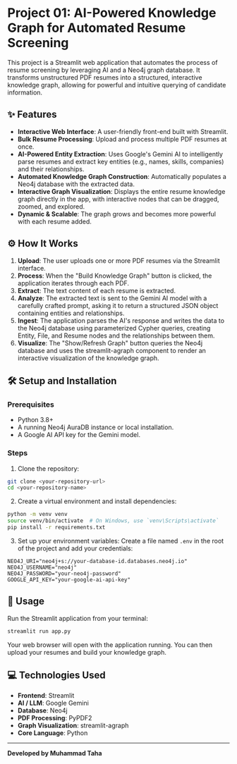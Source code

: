 # Project 01: AI-Powered Knowledge Graph for Automated Resume Screening

This project is a Streamlit web application that automates the process of resume screening by leveraging AI and a Neo4j graph database. It transforms unstructured PDF resumes into a structured, interactive knowledge graph, allowing for powerful and intuitive querying of candidate information.


## ✨ Features

- **Interactive Web Interface**: A user-friendly front-end built with Streamlit.
- **Bulk Resume Processing**: Upload and process multiple PDF resumes at once.
- **AI-Powered Entity Extraction**: Uses Google's Gemini AI to intelligently parse resumes and extract key entities (e.g., names, skills, companies) and their relationships.
- **Automated Knowledge Graph Construction**: Automatically populates a Neo4j database with the extracted data.
- **Interactive Graph Visualization**: Displays the entire resume knowledge graph directly in the app, with interactive nodes that can be dragged, zoomed, and explored.
- **Dynamic & Scalable**: The graph grows and becomes more powerful with each resume added.

## ⚙️ How It Works

1. **Upload**: The user uploads one or more PDF resumes via the Streamlit interface.
2. **Process**: When the "Build Knowledge Graph" button is clicked, the application iterates through each PDF.
3. **Extract**: The text content of each resume is extracted.
4. **Analyze**: The extracted text is sent to the Gemini AI model with a carefully crafted prompt, asking it to return a structured JSON object containing entities and relationships.
5. **Ingest**: The application parses the AI's response and writes the data to the Neo4j database using parameterized Cypher queries, creating Entity, File, and Resume nodes and the relationships between them.
6. **Visualize**: The "Show/Refresh Graph" button queries the Neo4j database and uses the streamlit-agraph component to render an interactive visualization of the knowledge graph.

## 🛠️ Setup and Installation

### Prerequisites

- Python 3.8+
- A running Neo4j AuraDB instance or local installation.
- A Google AI API key for the Gemini model.

### Steps

1. Clone the repository:

```bash
git clone <your-repository-url>
cd <your-repository-name>
```

2. Create a virtual environment and install dependencies:

```bash
python -m venv venv
source venv/bin/activate  # On Windows, use `venv\Scripts\activate`
pip install -r requirements.txt
```

3. Set up your environment variables:
   Create a file named `.env` in the root of the project and add your credentials:

```
NEO4J_URI="neo4j+s://your-database-id.databases.neo4j.io"
NEO4J_USERNAME="neo4j"
NEO4J_PASSWORD="your-neo4j-password"
GOOGLE_API_KEY="your-google-ai-api-key"
```

## 🚀 Usage

Run the Streamlit application from your terminal:

```bash
streamlit run app.py
```

Your web browser will open with the application running. You can then upload your resumes and build your knowledge graph.

## 💻 Technologies Used

- **Frontend**: Streamlit
- **AI / LLM**: Google Gemini
- **Database**: Neo4j
- **PDF Processing**: PyPDF2
- **Graph Visualization**: streamlit-agraph
- **Core Language**: Python

---

**Developed by Muhammad Taha**